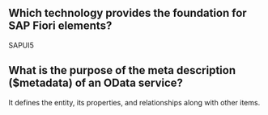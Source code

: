 ## Which technology provides the foundation for SAP Fiori elements? 
SAPUI5
## What is the purpose of the meta description ($metadata) of an OData service?
It defines the entity, its properties, and relationships along with other items.
